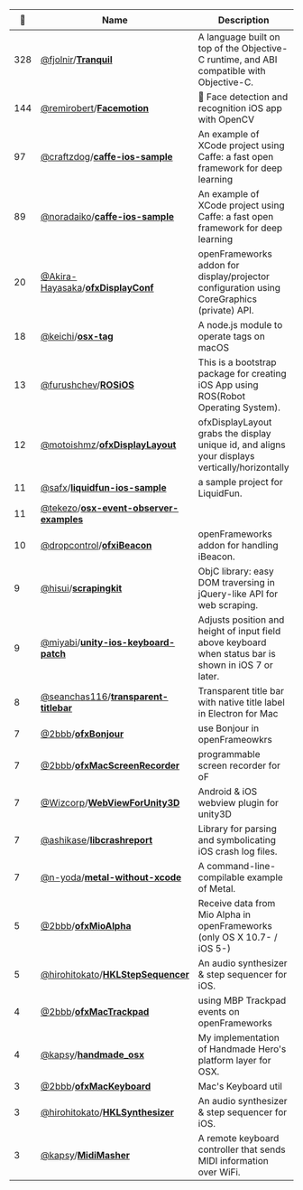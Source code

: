 |:star2: | Name | Description | 🌍|
|---|---|---|---|
|328|[@fjolnir](https://github.com/fjolnir)/[**Tranquil**](https://github.com/fjolnir/Tranquil)|A language built on top of the Objective-C runtime, and ABI compatible with Objective-C.||
|144|[@remirobert](https://github.com/remirobert)/[**Facemotion**](https://github.com/remirobert/Facemotion)|:eyes: Face detection and recognition iOS app with OpenCV||
|97|[@craftzdog](https://github.com/craftzdog)/[**caffe-ios-sample**](https://github.com/craftzdog/caffe-ios-sample)|An example of XCode project using Caffe: a fast open framework for deep learning||
|89|[@noradaiko](https://github.com/noradaiko)/[**caffe-ios-sample**](https://github.com/noradaiko/caffe-ios-sample)|An example of XCode project using Caffe: a fast open framework for deep learning||
|20|[@Akira-Hayasaka](https://github.com/Akira-Hayasaka)/[**ofxDisplayConf**](https://github.com/Akira-Hayasaka/ofxDisplayConf)|openFrameworks addon for display/projector configuration using CoreGraphics (private) API.||
|18|[@keichi](https://github.com/keichi)/[**osx-tag**](https://github.com/keichi/osx-tag)|A node.js module to operate tags on macOS||
|13|[@furushchev](https://github.com/furushchev)/[**ROSiOS**](https://github.com/furushchev/ROSiOS)|This is a bootstrap package for creating iOS App using ROS(Robot Operating System).||
|12|[@motoishmz](https://github.com/motoishmz)/[**ofxDisplayLayout**](https://github.com/motoishmz/ofxDisplayLayout)|ofxDisplayLayout grabs the display unique id, and aligns your displays vertically/horizontally||
|11|[@safx](https://github.com/safx)/[**liquidfun-ios-sample**](https://github.com/safx/liquidfun-ios-sample)|a sample project for LiquidFun.|[:arrow_upper_right:](http://safx-dev.blogspot.jp/search/label/liquidfun)|
|11|[@tekezo](https://github.com/tekezo)/[**osx-event-observer-examples**](https://github.com/tekezo/osx-event-observer-examples)|||
|10|[@dropcontrol](https://github.com/dropcontrol)/[**ofxiBeacon**](https://github.com/dropcontrol/ofxiBeacon)|openFrameworks addon for handling iBeacon.||
|9|[@hisui](https://github.com/hisui)/[**scrapingkit**](https://github.com/hisui/scrapingkit)|ObjC library: easy DOM traversing in jQuery-like API for web scraping.||
|9|[@miyabi](https://github.com/miyabi)/[**unity-ios-keyboard-patch**](https://github.com/miyabi/unity-ios-keyboard-patch)|Adjusts position and height of input field above keyboard when status bar is shown in iOS 7 or later.||
|8|[@seanchas116](https://github.com/seanchas116)/[**transparent-titlebar**](https://github.com/seanchas116/transparent-titlebar)|Transparent title bar with native title label in Electron for Mac||
|7|[@2bbb](https://github.com/2bbb)/[**ofxBonjour**](https://github.com/2bbb/ofxBonjour)|use Bonjour in openFrameowkrs||
|7|[@2bbb](https://github.com/2bbb)/[**ofxMacScreenRecorder**](https://github.com/2bbb/ofxMacScreenRecorder)|programmable screen recorder for oF||
|7|[@Wizcorp](https://github.com/Wizcorp)/[**WebViewForUnity3D**](https://github.com/Wizcorp/WebViewForUnity3D)|Android & iOS webview plugin for unity3D||
|7|[@ashikase](https://github.com/ashikase)/[**libcrashreport**](https://github.com/ashikase/libcrashreport)|Library for parsing and symbolicating iOS crash log files.||
|7|[@n-yoda](https://github.com/n-yoda)/[**metal-without-xcode**](https://github.com/n-yoda/metal-without-xcode)|A command-line-compilable example of Metal.||
|5|[@2bbb](https://github.com/2bbb)/[**ofxMioAlpha**](https://github.com/2bbb/ofxMioAlpha)|Receive data from Mio Alpha in openFrameworks (only OS X 10.7- / iOS 5-)||
|5|[@hirohitokato](https://github.com/hirohitokato)/[**HKLStepSequencer**](https://github.com/hirohitokato/HKLStepSequencer)|An audio synthesizer & step sequencer for iOS.||
|4|[@2bbb](https://github.com/2bbb)/[**ofxMacTrackpad**](https://github.com/2bbb/ofxMacTrackpad)|using MBP Trackpad events on openFrameworks||
|4|[@kapsy](https://github.com/kapsy)/[**handmade_osx**](https://github.com/kapsy/handmade_osx)|My implementation of Handmade Hero's platform layer for OSX.||
|3|[@2bbb](https://github.com/2bbb)/[**ofxMacKeyboard**](https://github.com/2bbb/ofxMacKeyboard)|Mac's Keyboard util||
|3|[@hirohitokato](https://github.com/hirohitokato)/[**HKLSynthesizer**](https://github.com/hirohitokato/HKLSynthesizer)|An audio synthesizer & step sequencer for iOS.||
|3|[@kapsy](https://github.com/kapsy)/[**MidiMasher**](https://github.com/kapsy/MidiMasher)|A remote keyboard controller that sends MIDI information over WiFi.||

